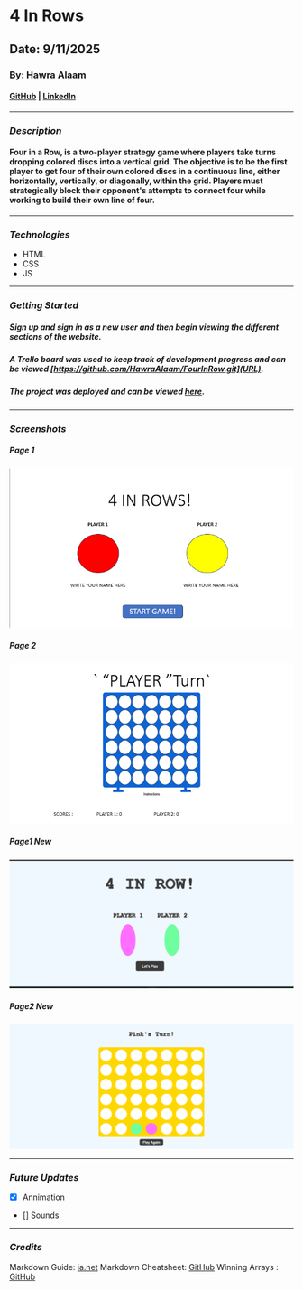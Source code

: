 # 4 In Rows

## Date: 9/11/2025

### By: Hawra Alaam

#### [GitHub](https://github.com/HawraAlaam) | [LinkedIn](https://www.linkedin.com/in/hawra-alaam-40a2a3331/)
***
### ***Description***
#### Four in a Row, is a two-player strategy game where players take turns dropping colored discs into a vertical grid. The objective is to be the first player to get four of their own colored discs in a continuous line, either horizontally, vertically, or diagonally, within the grid. Players must strategically block their opponent's attempts to connect four while working to build their own line of four.
***

### ***Technologies***
* HTML
* CSS
* JS

***
### ***Getting Started***
##### Sign up and sign in as a new user and then begin viewing the different sections of the website.
##### A Trello board was used to keep track of development progress and can be viewed [https://github.com/HawraAlaam/FourInRow.git](URL).
##### The project was deployed and can be viewed [here](moaning-cause.surge.sh).
***
### ***Screenshots***
##### Page 1
![image](./PAGE1.png)
##### Page 2
![image ](./PAGE2.png)
##### Page1 New
![image ](./projectPage1.png)
##### Page2 New
![image ](./projectPage2.png)

***
### ***Future Updates***
- [x] Annimation
- [] Sounds
***
### ***Credits***
Markdown Guide: [ia.net](https://ia.net/writer/support/basics/markdown-guide)
Markdown Cheatsheet: [GitHub](https://www.markdownguide.org/cheat-sheet/)
Winning Arrays : [GitHub](https://github.com/kubowania/connect-four/blob/master/app.js)

